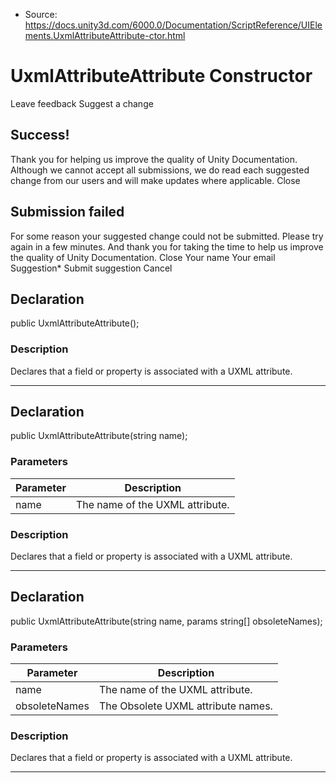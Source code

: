 * Source: https://docs.unity3d.com/6000.0/Documentation/ScriptReference/UIElements.UxmlAttributeAttribute-ctor.html

# UxmlAttributeAttribute Constructor
Leave feedback
Suggest a change
## Success!
Thank you for helping us improve the quality of Unity Documentation. Although we cannot accept all submissions, we do read each suggested change from our users and will make updates where applicable.
Close
## Submission failed
For some reason your suggested change could not be submitted. Please <a>try again</a> in a few minutes. And thank you for taking the time to help us improve the quality of Unity Documentation.
Close
Your name Your email Suggestion* Submit suggestion
Cancel
## Declaration
public UxmlAttributeAttribute(); 
### Description
Declares that a field or property is associated with a UXML attribute. 
* * *
## Declaration
public UxmlAttributeAttribute(string name); 
### Parameters
Parameter | Description  
---|---  
name | The name of the UXML attribute.  
### Description
Declares that a field or property is associated with a UXML attribute. 
* * *
## Declaration
public UxmlAttributeAttribute(string name, params string[] obsoleteNames); 
### Parameters
Parameter | Description  
---|---  
name | The name of the UXML attribute.  
obsoleteNames | The Obsolete UXML attribute names.  
### Description
Declares that a field or property is associated with a UXML attribute. 
* * *

